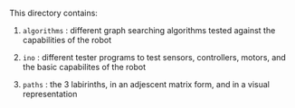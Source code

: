 This directory contains:

1. `algorithms` : different graph searching algorithms tested against the capabilities of the robot

2. `ino` : different tester programs to test sensors, controllers, motors, and the basic capabilites of the robot

3. `paths` : the 3 labirinths, in an adjescent matrix form, and in a visual representation
